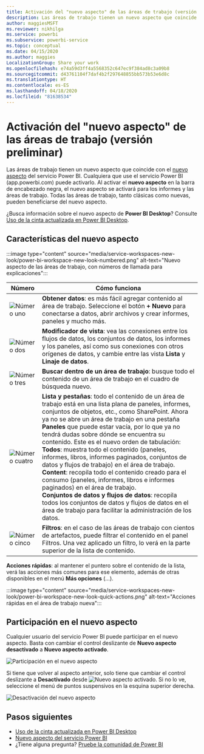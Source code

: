 ```yaml
---
title: Activación del "nuevo aspecto" de las áreas de trabajo (versión preliminar)
description: Las áreas de trabajo tienen un nuevo aspecto que coincide con el nuevo aspecto del servicio Power BI.
author: maggiesMSFT
ms.reviewer: nikhilga
ms.service: powerbi
ms.subservice: powerbi-service
ms.topic: conceptual
ms.date: 04/15/2020
ms.author: maggies
LocalizationGroup: Share your work
ms.openlocfilehash: e74a59d3ff4a5568352c647ec9f384ad8c3a09b8
ms.sourcegitcommit: d43761104f7daf4b2f297648855bb573b53e6d8c
ms.translationtype: HT
ms.contentlocale: es-ES
ms.lasthandoff: 04/18/2020
ms.locfileid: "81638534"
---
```

# <a name="opt-in-to-the-workspace-new-look-preview"></a>Activación del "nuevo aspecto" de las áreas de trabajo (versión preliminar)

Las áreas de trabajo tienen un nuevo aspecto que coincide con el [nuevo aspecto](../service-new-look.md) del servicio Power BI. Cualquiera que use el servicio Power BI (app.powerbi.com) puede activarlo. Al activar el **nuevo aspecto** en la barra de encabezado negra, el nuevo aspecto se activará para los informes y las áreas de trabajo. Todas las áreas de trabajo, tanto clásicas como nuevas, pueden beneficiarse del nuevo aspecto.

¿Busca información sobre el nuevo aspecto de **Power BI Desktop**? Consulte [Uso de la cinta actualizada en Power BI Desktop](../desktop-ribbon.md).

## <a name="features-of-the-new-look"></a>Características del nuevo aspecto

:::image type="content" source="media/service-workspaces-new-look/power-bi-workspace-new-look-numbered.png" alt-text="Nuevo aspecto de las áreas de trabajo, con números de llamada para explicaciones":::

|Número  |Cómo funciona |
|---------|---------|
|  ![Número uno](media/service-workspaces-new-look/circle-one.png)  | **Obtener datos**: es más fácil agregar contenido al área de trabajo. Seleccione el botón **+ Nuevo** para conectarse a datos, abrir archivos y crear informes, paneles y mucho más.  |
| ![Número dos](media/service-workspaces-new-look/circle-two.png)  | **Modificador de vista**: vea las conexiones entre los flujos de datos, los conjuntos de datos, los informes y los paneles, así como sus conexiones con otros orígenes de datos, y cambie entre las vista **Lista** y **Linaje de datos**. |
| ![Número tres](media/service-workspaces-new-look/circle-three.png) | **Buscar dentro de un área de trabajo**: busque todo el contenido de un área de trabajo en el cuadro de búsqueda nuevo.  |
| ![Número cuatro](media/service-workspaces-new-look/circle-four.png)  | **Lista y pestañas**: todo el contenido de un área de trabajo está en una lista plana de paneles, informes, conjuntos de objetos, etc., como SharePoint. Ahora ya no se abre un área de trabajo en una pestaña **Paneles** que puede estar vacía, por lo que ya no tendrá dudas sobre dónde se encuentra su contenido. Este es el nuevo orden de tabulación: <br>**Todos**: muestra todo el contenido (paneles, informes, libros, informes paginados, conjuntos de datos y flujos de trabajo) en el área de trabajo. <br>**Content**: recopila todo el contenido creado para el consumo (paneles, informes, libros e informes paginados) en el área de trabajo. <br>**Conjuntos de datos y flujos de datos**: recopila todos los conjuntos de datos y flujos de datos en el área de trabajo para facilitar la administración de los datos. |
| ![Número cinco](media/service-workspaces-new-look/circle-five.png) | **Filtros**: en el caso de las áreas de trabajo con cientos de artefactos, puede filtrar el contenido en el panel Filtros. Una vez aplicado un filtro, lo verá en la parte superior de la lista de contenido. |

**Acciones rápidas**: al mantener el puntero sobre el contenido de la lista, verá las acciones más comunes para ese elemento, además de otras disponibles en el menú **Más opciones** (...).

:::image type="content" source="media/service-workspaces-new-look/power-bi-workspace-new-look-quick-actions.png" alt-text="Acciones rápidas en el área de trabajo nueva":::

## <a name="opt-in-to-the-new-look"></a>Participación en el nuevo aspecto

Cualquier usuario del servicio Power BI puede participar en el nuevo aspecto. Basta con cambiar el control deslizante de **Nuevo aspecto desactivado** a **Nuevo aspecto activado**.

![Participación en el nuevo aspecto](media/service-workspaces-new-look/power-bi-new-look-off.png)

Si tiene que volver al aspecto anterior, solo tiene que cambiar el control deslizante a **Desactivado** desde ![Nuevo aspecto activado](media/service-workspaces-new-look/power-bi-new-look-toggle-on.png). Si no lo ve, seleccione el menú de puntos suspensivos en la esquina superior derecha.

![Desactivación del nuevo aspecto](media/service-workspaces-new-look/power-bi-new-look-on.png)

## <a name="next-steps"></a>Pasos siguientes

- [Uso de la cinta actualizada en Power BI Desktop](../desktop-ribbon.md)
- [Nuevo aspecto del servicio Power BI](../service-new-look.md)
- ¿Tiene alguna pregunta? [Pruebe la comunidad de Power BI](https://community.powerbi.com/)

